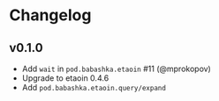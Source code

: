 # Changelog

## v0.1.0

- Add `wait` in `pod.babashka.etaoin` #11 (@mprokopov)
- Upgrade to etaoin 0.4.6
- Add `pod.babashka.etaoin.query/expand`
